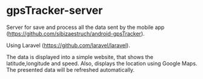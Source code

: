 # gpsTracker-server

Server for save and process all the data sent by the mobile app (https://github.com/sibizaestruch/android-gpsTracker).

Using Laravel  (https://github.com/laravel/laravel).

The data is displayed into a simple website, that shows the latitude,longitude and speed. Also, displays the location using Google Maps. The presented data will be refreshed automatically.